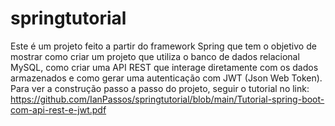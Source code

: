 # springtutorial
  Este é um projeto feito a partir do framework Spring que tem o objetivo de mostrar como criar um projeto que utiliza o banco de dados relacional MySQL, como criar uma API REST que interage diretamente com os dados armazenados e como gerar uma autenticação com JWT (Json Web Token).
  Para ver a construção passo a passo do projeto, seguir o tutorial no link: https://github.com/IanPassos/springtutorial/blob/main/Tutorial-spring-boot-com-api-rest-e-jwt.pdf
